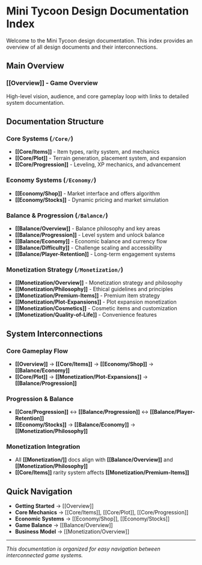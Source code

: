 # Mini Tycoon Design Documentation Index

Welcome to the Mini Tycoon design documentation. This index provides an overview of all design documents and their interconnections.

## Main Overview

### [[Overview]] - Game Overview
High-level vision, audience, and core gameplay loop with links to detailed system documentation.

## Documentation Structure

### Core Systems (`/Core/`)
- **[[Core/Items]]** - Item types, rarity system, and mechanics
- **[[Core/Plot]]** - Terrain generation, placement system, and expansion
- **[[Core/Progression]]** - Leveling, XP mechanics, and advancement

### Economy Systems (`/Economy/`)
- **[[Economy/Shop]]** - Market interface and offers algorithm
- **[[Economy/Stocks]]** - Dynamic pricing and market simulation

### Balance & Progression (`/Balance/`)
- **[[Balance/Overview]]** - Balance philosophy and key areas
- **[[Balance/Progression]]** - Level system and unlock balance
- **[[Balance/Economy]]** - Economic balance and currency flow
- **[[Balance/Difficulty]]** - Challenge scaling and accessibility
- **[[Balance/Player-Retention]]** - Long-term engagement systems

### Monetization Strategy (`/Monetization/`)
- **[[Monetization/Overview]]** - Monetization strategy and philosophy
- **[[Monetization/Philosophy]]** - Ethical guidelines and principles
- **[[Monetization/Premium-Items]]** - Premium item strategy
- **[[Monetization/Plot-Expansions]]** - Plot expansion monetization
- **[[Monetization/Cosmetics]]** - Cosmetic items and customization
- **[[Monetization/Quality-of-Life]]** - Convenience features

## System Interconnections

### Core Gameplay Flow
- **[[Overview]]** → **[[Core/Items]]** → **[[Economy/Shop]]** → **[[Balance/Economy]]**
- **[[Core/Plot]]** → **[[Monetization/Plot-Expansions]]** → **[[Balance/Progression]]**

### Progression & Balance
- **[[Core/Progression]]** ↔ **[[Balance/Progression]]** ↔ **[[Balance/Player-Retention]]**
- **[[Economy/Stocks]]** → **[[Balance/Economy]]** → **[[Monetization/Philosophy]]**

### Monetization Integration
- All **[[Monetization/]]** docs align with **[[Balance/Overview]]** and **[[Monetization/Philosophy]]**
- **[[Core/Items]]** rarity system affects **[[Monetization/Premium-Items]]**

## Quick Navigation

- **Getting Started** → [[Overview]]
- **Core Mechanics** → [[Core/Items]], [[Core/Plot]], [[Core/Progression]]
- **Economic Systems** → [[Economy/Shop]], [[Economy/Stocks]]
- **Game Balance** → [[Balance/Overview]]
- **Business Model** → [[Monetization/Overview]]

---

*This documentation is organized for easy navigation between interconnected game systems.*